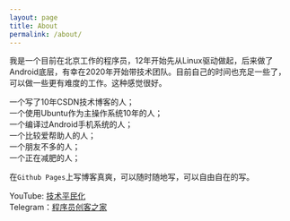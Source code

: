 ```yaml
---
layout: page
title: About
permalink: /about/
---
```


我是一个目前在北京工作的程序员，12年开始先从Linux驱动做起，后来做了Android底层，有幸在2020年开始带技术团队。目前自己的时间也充足一些了，可以做一些更有难度的工作。这种感觉很好。

一个写了10年CSDN技术博客的人；  
一个使用Ubuntu作为主操作系统10年的人；  
一个编译过Android手机系统的人；  
一个比较爱帮助人的人；  
一个朋友不多的人；  
一个正在减肥的人；  

在`Github Pages`上写博客真爽，可以随时随地写，可以自由自在的写。

YouTube: [技术平民化](https://www.youtube.com/channel/UCL1Z0mboHI3Y5OgCheEn6Ug)  
Telegram：[程序员创客之家](https://t.me/youlicreator)
